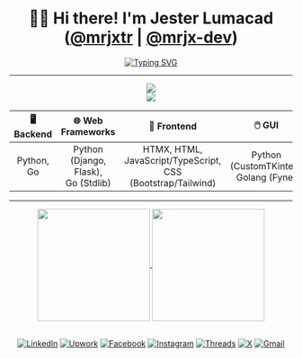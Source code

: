 <div align="center">

# 👋🏼 Hi there! I'm Jester Lumacad ([@mrjxtr](https://mrjxtr.dev/) | [@mrjx-dev](https://github.com/mrjx-dev))

<!--- <br>👋🏼 Welcome to my GitHub portfolio! --->

[![Typing SVG](https://readme-typing-svg.demolab.com?font=jetbrains+mono&weight=600&size=20&duration=5000&pause=1000&width=1000&height=30&center=true&vCenter=true&lines=Full-Stack+Software+Developer+|+Python%2C+Go%2C+Javascript/TypeScript;API+Integration%2C+Automation+%26+Scripting%2C+Web+Development%2C+AI+%26+Analytics;Building+Sofware+Solutions+To+Solve+Real+World+Problems)](https://git.io/typing-svg)

<!---

I'm a freelancer with a background that spans diverse fields, including **Full-stack Software Development** (Current Focus), **Data Analytics**, **Data Science** (AI/ML), **Social Media Management**, **Music Production**, and **Video Editing**.

--->

</div>

---

<p align="center">
  <a href="https://skillicons.dev"> 
    <img src="https://skillicons.dev/icons?i=py,go,ts,htmx,html,css,tailwind,flask,django,fastapi,heroku" />
    <br>
    <img src="https://skillicons.dev/icons?i=arch,bash,neovim,vscode,nodejs,sqlite,git,github" />
  </a>
</p>

<div align="center">
  
| **🖥️ Backend** | **🌐 Web Frameworks** | **🎨 Frontend** | **🖱️ GUI** |
| :---: | :---: | :---: | :---: |
| Python, Go | Python (Django, Flask),<br>Go (Stdlib) | HTMX, HTML, JavaScript/TypeScript,<br>CSS (Bootstrap/Tailwind) | Python (CustomTKinter),<br>Golang (Fyne) |
  
</div>

---

<div align="center">
  <a href="https://github.com/mrjxtr?tab=repositories">
    <img height=200 align="center" src="https://github-readme-stats.vercel.app/api?username=mrjxtr&theme=apprentice&hide_rank=true&show_icons=true" />
  </a>
  <a href="https://github.com/mrjxtr?tab=repositories">
    <img
      height=200
      align="center"
      src="https://github-readme-stats.vercel.app/api/top-langs/?username=mrjxtr&size_weight=0&count_weight=1&theme=apprentice&layout=compact&langs_count=6&card_width=270&hide=Jupyter%20Notebook,css,html,Mako,dockerfile,javascript"
      />
  </a>
</div>

<br>

<div align="center">

[![LinkedIn](https://img.shields.io/badge/-LinkedIn-0077B5?style=flat-square&logo=linkedin&logoColor=white)](https://www.linkedin.com/in/mrjxtr)
[![Upwork](https://img.shields.io/badge/-Upwork-6fda44?style=flat-square&logo=upwork&logoColor=white)](https://www.upwork.com/freelancers/~01f2fd0e74a0c5055a?mp_source=share)
[![Facebook](https://img.shields.io/badge/-Facebook-1877F2?style=flat-square&logo=facebook&logoColor=white)](https://www.facebook.com/mrjxtr)
[![Instagram](https://img.shields.io/badge/-Instagram-E4405F?style=flat-square&logo=instagram&logoColor=white)](https://www.instagram.com/mrjxtr)
[![Threads](https://img.shields.io/badge/-Threads-000000?style=flat-square&logo=threads&logoColor=white)](https://www.threads.net/@mrjxtr)
[![X](https://img.shields.io/badge/-X-000000?style=flat-square&logo=x&logoColor=white)](https://twitter.com/mrjxtr)
[![Gmail](https://img.shields.io/badge/-Gmail-D14836?style=flat-square&logo=gmail&logoColor=white)](mailto:mrjxtr.dev@gmail.com)

</div>

<!---
---
<!---
## ⚒ **Recent Projects & Progress**
<!---
<div align="center" style="max-width: 800px;">
<!---
| **🤖 [Mr-Myter (Automated Mass YouTube Uploader)](https://github.com/mrjx-dev/mr-myter)** | **📊 [Data Extractor with LLM Parsing](https://github.com/mrjxtr/Data_Extractor_LLM_Parser_Project)** | **🔮 [Machine Learning Forecasting Model](https://github.com/mrjxtr/Bike_Rental_Deman_Forecasting_Model)** | **📊 [Data Cleaning, Processing, Analysis, and Visualization](https://github.com/mrjxtr/Tokyo_AirBnb_Analysis_Project)** | 🌱 **Currently Learning** | 👨🏼‍💻 **Currently Working On** |
| --- | --- | --- | --- | --- | --- |
| <Details><summary> 👀 show summary </summary> Developed an automated Python tool for bulk YouTube uploads. Designed to save time by automating video and thumbnail uploads, It uses `Selenium WebDriver` to simulate actions in YouTube Studio, streamlining the upload process for content creators. </Details> | <Details><summary> 👀 show summary </summary> Developed an automated Python tool for bulk YouTube uploads. Designed to save time by automating video and thumbnail uploads, It uses `Selenium WebDriver` to simulate actions in YouTube Studio, streamlining the upload process for content creators. </Details> | <Details><summary> 👀 show summary </summary> Built a time series forecasting model using `Scikit-learn`'s `RandomForestRegressor` using `GridSearchCV` to calibrate hyperparameters and `mean_squared_error` and `r2_score` for metrics to predict sales trends for a retail dataset. </Details> | <Details><summary> 👀 show summary </summary> Developed Python scripts using `Pandas` for cleaning and analyzing complex sales data, improving data accuracy by up to 100%. Additionally, I created dynamic, interactive dashboards using `Tableau`, `Matplotlib`, and `Seaborn` to effectively communicate data-driven insights. </Details> | <details> <summary>👀 view topics </summary> - 🧠 **Data Science, AI, & Development:** Building expertise in AI engineering, machine learning algorithms, data modeling, and statistical analysis to develop software solutions that solve real-world problems and enable data-driven decision-making, while also learning R. </details> | <details> <summary>👀 view ongoing projects </summary> - 🤖 **[Mr-Myter (Mass YouTube Uploader)](https://github.com/mrjx-dev/mr-myter):** Creating a bot that will automatically upload YouTube Videos in bulk. <br/> - 🧠  **[LLM Report Generator](https://github.com/mrjxtr/LLM_Report_Generator):** Creating a digital product powered by LLMs to generate comprehensive reports based on input data </details> | 
<!---
</div>
<!---
---
<!---
## 📜 **Certifications**
<!---
<div align="center" style="max-width: 800px;">
<!---
| 📃 **[Google Data Analytics Professional Certificate](https://github.com/mrjxtr/mrjxtr/blob/20d92d2e889f23ad816ed1d443a625a7b8c07a54/certificates/Coursera%20T2UI8QFOSZ4I.pdf)** | 📃 **[Data Analytics Bootcamp Certificate](https://github.com/mrjxtr/mrjxtr/blob/20d92d2e889f23ad816ed1d443a625a7b8c07a54/certificates/Data%20Analytics%20Bootcamp%20Certificate.png)** | 📃 **[Microsoft Office Specialist Certificate](https://github.com/mrjxtr/mrjxtr/blob/20d92d2e889f23ad816ed1d443a625a7b8c07a54/certificates/Cert780122712425.pdf)** |
| --- | --- | --- |
| <details><summary>👀 see badge</summary><img src="https://github.com/mrjxtr/mrjxtr/blob/20d92d2e889f23ad816ed1d443a625a7b8c07a54/certificates/google-data-analytics-professional-certificate.2.png" alt="Credly Verified" width="125" height="auto"></details> | <details><summary>👀 see badge</summary><img src="https://github.com/mrjxtr/mrjxtr/blob/20d92d2e889f23ad816ed1d443a625a7b8c07a54/certificates/Verified%20Analytics%20Bootcamp%20Certification.png" alt="BY: ALEXANDER BREGERG" width="125" height="auto"></details> | --- |
<!---
</div>


<!---
mrjxtr/mrjxtr is a ✨ special ✨ repository because its `README.md` (this file) appears on your GitHub profile.
You can click the Preview link to take a look at your changes.
--->
